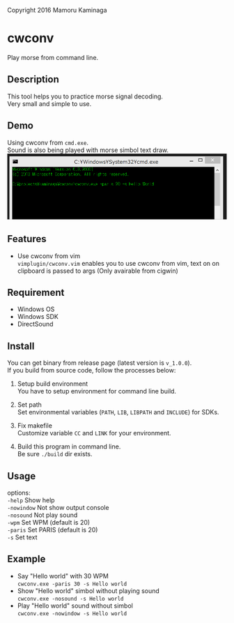 ﻿Copyright 2016 Mamoru Kaminaga<br>

cwconv
====
  Play morse from command line.<br>

## Description
  This tool helps you to practice morse signal decoding.<br>
  Very small and simple to use.<br>

## Demo
  Using cwconv from `cmd.exe`.<br>
  Sound is also being played with morse simbol text draw.<br>
  ![Demo](doc/cwconv.gif "Demo")

## Features
  * Use cwconv from vim<br>
   `vimplugin/cwconv.vim` enables you to use cwconv from vim, text on on clipboard is passed to args (Only avairable from cigwin)<br>

## Requirement
  * Windows OS<br>
  * Windows SDK<br>
  * DirectSound<br>

## Install
  You can get binary from release page (latest version is `v_1.0.0`).<br>
  If you build from source code, follow the processes below:<br>
  1. Setup build environment<br>
  You have to setup environment for command line build.<br>

  2. Set path<br>
  Set environmental variables (`PATH`, `LIB`, `LIBPATH` and `INCLUDE`) for SDKs.<br>

  3. Fix makefile<br>
  Customize variable `CC` and `LINK` for your environment.<br>

  4. Build this program in command line.<br>
  Be sure `./build` dir exists.

## Usage
  options:<br>
  `-help` Show help<br>
  `-nowindow` Not show output console<br>
  `-nosound` Not play sound<br>
  `-wpm` Set WPM (default is 20)<br>
  `-paris` Set PARIS (default is 20)<br>
  `-s` Set text<br>

## Example
  * Say "Hello world" with 30 WPM<br>
  `cwconv.exe -paris 30 -s Hello world`<br>
  * Show "Hello world" simbol without playing sound<br>
  `cwconv.exe -nosound -s Hello world`<br>
  * Play "Hello world" sound without simbol<br>
  `cwconv.exe -nowindow -s Hello world`<br>
